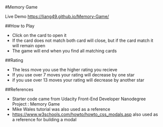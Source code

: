 #Memory Game 

Live Demo https://liang49.github.io/Memory-Game/

##How to Play
* Click on the card to open it
* If the card does not match both card will close, but if the card match it will remain open
* The game will end when you find all matching cards

##Rating
* The less move you use the higher rating you recieve
* If you use over 7 moves your rating will decrease by one star
* if you use over 13 moves your rating will decrease by another star

##References
* Starter code came from Udacity Front-End Developer Nanodegree Project : Memory Game
* Mike Wales tutorial was also used as a reference
* https://www.w3schools.com/howto/howto_css_modals.asp also used as a reference for building a modal


